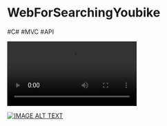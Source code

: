 # WebForSearchingYoubike
#C# #MVC #API

![image](https://github.com/Riley-Shu/WebForSearchingYoubike/blob/master/present.mp4)

<a href="https://youtu.be/KVImTvY-4Rg
" target="_blank">

[![IMAGE ALT TEXT](http://img.youtube.com/vi/"YOUR_VIDEO_ID"/0.jpg)](https://youtu.be/KVImTvY-4Rg?feature=shared")
